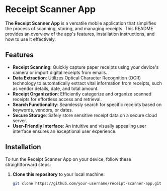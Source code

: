 # Receipt Scanner App

**The Receipt Scanner App** is a versatile mobile application that simplifies the process of scanning, storing, and managing receipts. This README provides an overview of the app's features, installation instructions, and how to use it effectively.

## Features
- **Receipt Scanning**: Quickly capture paper receipts using your device's camera or import digital receipts from emails.
- **Data Extraction**: Utilizes Optical Character Recognition (OCR) technology to automatically extract vital information from receipts, such as vendor details, date, and total amount.
- **Receipt Organization**: Efficiently categorize and organize scanned receipts for effortless access and retrieval.
- **Search Functionality**: Seamlessly search for specific receipts based on keywords, vendors, or dates.
- **Secure Storage**: Safely store sensitive receipt data on a secure cloud server.
- **User-Friendly Interface**: An intuitive and visually appealing user interface ensures an exceptional user experience.

## Installation
To run the Receipt Scanner App on your device, follow these straightforward steps:

1. **Clone this repository** to your local machine:
   ```bash
   git clone https://github.com/your-username/receipt-scanner-app.git
